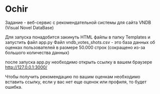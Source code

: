 # Ochir
Задание - веб-сервис с рекомендательной системы для сайта VNDB (Visual Novel DataBase)

Для запуска понадобится закинуть HTML файлы в папку Templates и запустить файл app.py
Файл vndb_votes_shots.csv - это база данных об оценках пользователей в размере 50.000 строк (сокращено из-за большого количества данных)

после запуска app.py необходимо открыть ссылку в вашем браузере http://127.0.0.1:3000/

Чтобы получить рекомендацию по вашим оценкам необходимо вставить ссылку, если у вас нет еще оценок или профиля, то будет ошибка.
